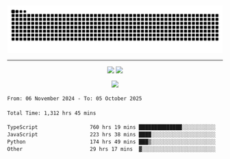<div align="center">
  <picture>
      <source
    media="(prefers-color-scheme: dark)"
      srcset="https://raw.githubusercontent.com/platane/snk/output/github-contribution-grid-snake-dark.svg"
      />
    <source
      media="(prefers-color-scheme: light)"
      srcset="https://raw.githubusercontent.com/xct007/xct007/output/github-contribution-grid-snake.svg"
      />
    <img
      alt="Snake"
      src="https://raw.githubusercontent.com/xct007/xct007/output/github-contribution-grid-snake.svg"
      />
  </picture>

</div>

___
<p align="center">
  <img src="https://readme-stats-blush-eta.vercel.app/api/top-langs/?username=xct007&layout=compact" />
  <img src="https://readme-stats-blush-eta.vercel.app/api?username=xct007&show_icons=true&theme=transparent&hide_title=true&include_all_commits=true" />
</p>

<p align="center">
  <img src="https://github-profile-trophy.vercel.app/?username=xct007&no-bg=true&rank=S,SS,SSS,A,AA,AAA,UNKNOWN,SECRET&row=3&title=-Followers,-Stars&margin-w=15&margin-h=15&column=2" />
</p>
<!--START_SECTION:waka-->

```txt
From: 06 November 2024 - To: 05 October 2025

Total Time: 1,312 hrs 45 mins

TypeScript                 760 hrs 19 mins ██████████████░░░░░░░░░░░   56.65 %
JavaScript                 223 hrs 38 mins ████░░░░░░░░░░░░░░░░░░░░░   16.66 %
Python                     174 hrs 49 mins ███▒░░░░░░░░░░░░░░░░░░░░░   13.03 %
Other                      29 hrs 17 mins  ▓░░░░░░░░░░░░░░░░░░░░░░░░   02.18 %
```

<!--END_SECTION:waka-->
